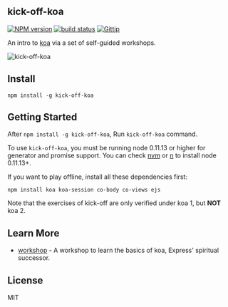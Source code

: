 kick-off-koa
----------

[![NPM version][npm-image]][npm-url]
[![build status][travis-image]][travis-url]
[![Gittip][gittip-image]][gittip-url]

[npm-image]: https://img.shields.io/npm/v/kick-off-koa.svg?style=flat
[npm-url]: https://npmjs.org/package/kick-off-koa
[travis-image]: https://img.shields.io/travis/koajs/kick-off-koa.svg?style=flat
[travis-url]: https://travis-ci.org/koajs/kick-off-koa
[gittip-image]: https://img.shields.io/gittip/dead-horse.svg?style=flat
[gittip-url]: https://www.gittip.com/dead-horse/


An intro to [koa](http://koajs.com) via a set of self-guided workshops.

![kick-off-koa](https://raw.githubusercontent.com/koajs/kick-off-koa/master/kick-off-koa.png)

## Install

```
npm install -g kick-off-koa
```

## Getting Started

After `npm install -g kick-off-koa`, Run `kick-off-koa` command.

To use `kick-off-koa`, you must be running node 0.11.13 or higher for generator and promise support.
You can check [nvm](https://github.com/creationix/nvm) or [n](https://github.com/visionmedia/n) to
install node 0.11.13+.

If you want to play offline, install all these dependencies first:

```
npm install koa koa-session co-body co-views ejs
```

Note that the exercises of kick-off are only verified under koa 1, but <strong>NOT</strong> koa 2.
## Learn More

 - [workshop](https://github.com/koajs/workshop) - A workshop to learn the basics of koa, Express' spiritual successor.

## License

MIT
